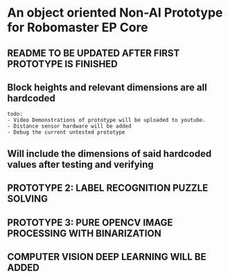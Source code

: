 # An object oriented Non-AI Prototype for Robomaster EP Core
## README TO BE UPDATED AFTER FIRST PROTOTYPE IS FINISHED
## Block heights and relevant dimensions are all hardcoded
```
todo:
- Video Demonstrations of prototype will be uploaded to youtube.
- Distance sensor hardware will be added
- Debug the current untested prototype
```

## Will include the dimensions of said hardcoded values after testing and verifying
## PROTOTYPE 2: LABEL RECOGNITION PUZZLE SOLVING
## PROTOTYPE 3: PURE OPENCV IMAGE PROCESSING WITH BINARIZATION
## COMPUTER VISION DEEP LEARNING WILL BE ADDED